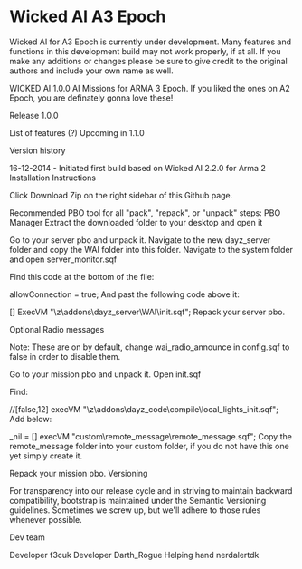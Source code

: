 Wicked AI A3 Epoch
=================

Wicked AI for A3 Epoch is currently under development. Many features and functions in this development build
may not work properly, if at all.  If you make any additions or changes please be sure to give credit
to the original authors and include your own name as well.  

WICKED AI 1.0.0
AI Missions for ARMA 3 Epoch. If you liked the ones on A2 Epoch, you are definately gonna love these!

Release 1.0.0

List of features (?)
Upcoming in 1.1.0

Version history

16-12-2014 - Initiated first build based on Wicked AI 2.2.0 for Arma 2
Installation Instructions

Click Download Zip on the right sidebar of this Github page.

Recommended PBO tool for all "pack", "repack", or "unpack" steps: PBO Manager
Extract the downloaded folder to your desktop and open it

Go to your server pbo and unpack it.
Navigate to the new dayz_server folder and copy the WAI folder into this folder.
Navigate to the system folder and open server_monitor.sqf

Find this code at the bottom of the file:

allowConnection = true; 
And past the following code above it:

[] ExecVM "\z\addons\dayz_server\WAI\init.sqf";
Repack your server pbo.

Optional Radio messages

Note: These are on by default, change wai_radio_announce in config.sqf to false in order to disable them.

Go to your mission pbo and unpack it.
Open init.sqf

Find:

//[false,12] execVM "\z\addons\dayz_code\compile\local_lights_init.sqf";    
Add below:

_nil = [] execVM "custom\remote_message\remote_message.sqf";
Copy the remote_message folder into your custom folder, if you do not have this one yet simply create it.

Repack your mission pbo.
Versioning

For transparency into our release cycle and in striving to maintain backward compatibility, bootstrap is maintained under the Semantic Versioning guidelines. Sometimes we screw up, but we'll adhere to those rules whenever possible.

Dev team

Developer f3cuk
Developer Darth_Rogue
Helping hand nerdalertdk